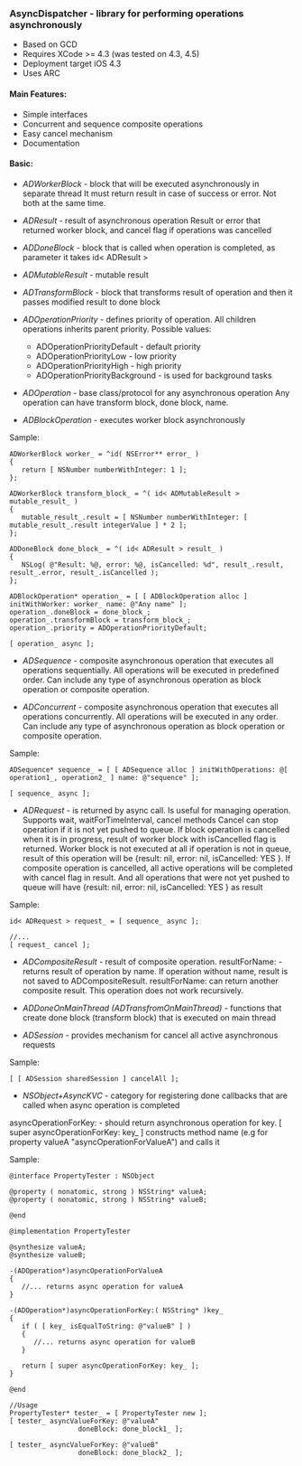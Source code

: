 ### AsyncDispatcher - library for performing operations asynchronously ###

*   Based on GCD
*   Requires XCode >= 4.3 (was tested on 4.3, 4.5)
*   Deployment target iOS 4.3
*   Uses ARC

#### Main Features: ####
*   Simple interfaces
*   Concurrent and sequence composite operations
*   Easy cancel mechanism
*   Documentation

#### Basic: ####

*   *ADWorkerBlock* - block that will be executed asynchronously in separate thread
It must return result in case of success or error. Not both at the same time.

*   *ADResult* - result of asynchronous operation
Result or error that returned worker block, and cancel flag if operations was cancelled

*   *ADDoneBlock* - block that is called when operation is completed, as parameter it takes id< ADResult >

*   *ADMutableResult* - mutable result

*   *ADTransformBlock* - block that transforms result of operation and then it passes modified result to done block

*   *ADOperationPriority* - defines priority of operation. All children operations inherits parent priority. Possible values:

	* ADOperationPriorityDefault - default priority
	* ADOperationPriorityLow - low priority
	* ADOperationPriorityHigh - high priority
	* ADOperationPriorityBackground - is used for background tasks

*   *ADOperation* - base class/protocol for any asynchronous operation
Any operation can have transform block, done block, name.

*   *ADBlockOperation* - executes worker block asynchronously

Sample:

    ADWorkerBlock worker_ = ^id( NSError** error_ )
    {
       return [ NSNumber numberWithInteger: 1 ];
    };

    ADWorkerBlock transform_block_ = ^( id< ADMutableResult > mutable_result_ )
    {
       mutable_result_.result = [ NSNumber numberWithInteger: [ mutable_result_.result integerValue ] * 2 ];
    };

    ADDoneBlock done_block_ = ^( id< ADResult > result_ )
    {
       NSLog( @"Result: %@, error: %@, isCancelled: %d", result_.result, result_.error, result_.isCancelled );
    };

    ADBlockOperation* operation_ = [ [ ADBlockOperation alloc ] initWithWorker: worker_ name: @"Any name" ];
    operation_.doneBlock = done_block_;
    operation_.transformBlock = transform_block_;
    operation_.priority = ADOperationPriorityDefault;

    [ operation_ async ];

*   *ADSequence* - composite asynchronous operation that executes all operations sequentially.
All operations will be executed in predefined order.
Can include any type of asynchronous operation as block operation or composite operation.

*   *ADConcurrent* - composite asynchronous operation that executes all operations concurrently.
All operations will be executed in any order.
Can include any type of asynchronous operation as block operation or composite operation.

Sample:

    ADSequence* sequence_ = [ [ ADSequence alloc ] initWithOperations: @[ operation1_, operation2_ ] name: @"sequence" ];
    
    [ sequence_ async ];

*   *ADRequest* - is returned by async call. Is useful for managing operation. Supports wait, waitForTimeInterval, cancel methods
Cancel can stop operation if it is not yet pushed to queue.
If block operation is cancelled when it is in progress, result of worker block with isCancelled flag is returned. Worker block is not executed at all if operation is not in queue, result of this operation will be {result: nil, error: nil, isCancelled: YES }.
If composite operation is cancelled, all active operations will be completed with cancel flag in result. And all operations that were not yet pushed to queue will have {result: nil, error: nil, isCancelled: YES } as result

Sample:

    id< ADRequest > request_ = [ sequence_ async ];
    
    //...
    [ request_ cancel ];

*   *ADCompositeResult* - result of composite operation. resultForName: - returns result of operation by name.
If operation without name, result is not saved to ADCompositeResult. resultForName: can return another composite result. This operation does not work recursively.

*   *ADDoneOnMainThread (ADTransfromOnMainThread)* - functions that create done block (transform block) that is executed on main thread

*   *ADSession* - provides mechanism for cancel all active asynchronous requests

Sample:

    [ [ ADSession sharedSession ] cancelAll ];

*   *NSObject+AsyncKVC* - category for registering done callbacks that are called when async operation is completed

asyncOperationForKey: - should return asynchronous operation for key. [ super asyncOperationForKey: key_ ] constructs method name (e.g for property valueA "asyncOperationForValueA") and calls it

Sample:

	@interface PropertyTester : NSObject

	@property ( nonatomic, strong ) NSString* valueA;
	@property ( nonatomic, strong ) NSString* valueB;

	@end

	@implementation PropertyTester

	@synthesize valueA;
	@synthesize valueB;

	-(ADOperation*)asyncOperationForValueA
	{
	   //... returns async operation for valueA
	}

	-(ADOperation*)asyncOperationForKey:( NSString* )key_
	{
	   if ( [ key_ isEqualToString: @"valueB" ] )
	   {
	      //... returns async operation for valueB
	   }

	   return [ super asyncOperationForKey: key_ ];
	}

	@end
	
	//Usage
	PropertyTester* tester_ = [ PropertyTester new ];
	[ tester_ asyncValueForKey: @"valueA"
                     doneBlock: done_block1_ ];

	[ tester_ asyncValueForKey: @"valueB"
                     doneBlock: done_block2_ ];


	